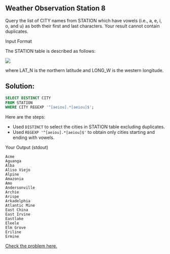 ## Weather Observation Station 8

Query the list of CITY names from STATION which have vowels (i.e., a, e, i, o, and u) as both their first and last characters. Your result cannot contain duplicates.

Input Format

The STATION table is described as follows:

<img src="https://s3.amazonaws.com/hr-challenge-images/9336/1449345840-5f0a551030-Station.jpg">

where LAT_N is the northern latitude and LONG_W is the western longitude.


## Solution:
~~~sql
SELECT DISTINCT CITY
FROM STATION
WHERE CITY REGEXP '^[aeiou].*[aeiou]$';
~~~

Here are the steps:
- Used <code>DISTINCT</code> to select the cities in STATION table excluding duplicates.
- Used <code>REGEXP '^[aeiou].*[aeiou]$'</code> to obtain only cities starting and ending with vowels.

Your Output (stdout)
```
Acme 
Aguanga 
Alba 
Aliso Viejo 
Alpine 
Amazonia 
Amo 
Andersonville 
Archie 
Arispe 
Arkadelphia 
Atlantic Mine 
East China 
East Irvine 
Eastlake 
Eleele 
Elm Grove 
Eriline 
Ermine 
```


[Check the problem here.](https://www.hackerrank.com/challenges/weather-observation-station-8/problem)
